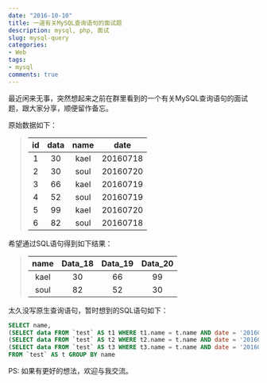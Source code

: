 ```yaml
---
date: "2016-10-10"
title: 一道有关MySQL查询语句的面试题
description: mysql, php, 面试
slug: mysql-query
categories:
- Web
tags:
- mysql
comments: true
---
```


最近闲来无事，突然想起来之前在群里看到的一个有关MySQL查询语句的面试题，跟大家分享，顺便留作备忘。

原始数据如下：

> id  |    data   |    name     |       date
> :-: | :-------: | :---------: | :--------------:
> 1   |     30    |     kael    |      20160718
> 2   |     30    |     soul    |      20160720
> 3   |     66    |     kael    |      20160719
> 4   |     52    |     soul    |      20160719
> 5   |     99    |     kael    |      20160720
> 6   |     82    |     soul    |      20160718


希望通过SQL语句得到如下结果：

> name | Data_18 | Data_19 | Data_20
> :--: | :-----: | :-----: | :------:
> kael | 30      | 66      | 99
> soul | 82      | 52      | 30


太久没写原生查询语句，暂时想到的SQL语句如下：

```sql
SELECT name,
(SELECT data FROM `test` AS t1 WHERE t1.name = t.name AND date = '20160718') AS Data_18,
(SELECT data FROM `test` AS t2 WHERE t2.name = t.name AND date = '20160719') AS Data_19,
(SELECT data FROM `test` AS t3 WHERE t3.name = t.name AND date = '20160720') AS Data_20
FROM `test` AS t GROUP BY name
```

PS: 如果有更好的想法，欢迎与我交流。